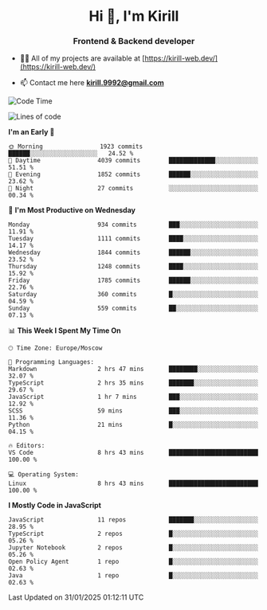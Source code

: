 <h1 align="center">Hi 👋, I'm Kirill</h1>
<h3 align="center">Frontend & Backend developer</h3>

- 👨‍💻 All of my projects are available at [https://kirill-web.dev/](https://kirill-web.dev/)

- 📫 Contact me here **kirill.9992@gmail.com**











<!--START_SECTION:waka-->
![Code Time](http://img.shields.io/badge/Code%20Time-2%2C114%20hrs%2029%20mins-blue)

![Lines of code](https://img.shields.io/badge/From%20Hello%20World%20I%27ve%20Written-5.1%20million%20lines%20of%20code-blue)

**I'm an Early 🐤** 

```text
🌞 Morning                1923 commits        ██████░░░░░░░░░░░░░░░░░░░   24.52 % 
🌆 Daytime                4039 commits        █████████████░░░░░░░░░░░░   51.51 % 
🌃 Evening                1852 commits        ██████░░░░░░░░░░░░░░░░░░░   23.62 % 
🌙 Night                  27 commits          ░░░░░░░░░░░░░░░░░░░░░░░░░   00.34 % 
```
📅 **I'm Most Productive on Wednesday** 

```text
Monday                   934 commits         ███░░░░░░░░░░░░░░░░░░░░░░   11.91 % 
Tuesday                  1111 commits        ████░░░░░░░░░░░░░░░░░░░░░   14.17 % 
Wednesday                1844 commits        ██████░░░░░░░░░░░░░░░░░░░   23.52 % 
Thursday                 1248 commits        ████░░░░░░░░░░░░░░░░░░░░░   15.92 % 
Friday                   1785 commits        ██████░░░░░░░░░░░░░░░░░░░   22.76 % 
Saturday                 360 commits         █░░░░░░░░░░░░░░░░░░░░░░░░   04.59 % 
Sunday                   559 commits         ██░░░░░░░░░░░░░░░░░░░░░░░   07.13 % 
```


📊 **This Week I Spent My Time On** 

```text
🕑︎ Time Zone: Europe/Moscow

💬 Programming Languages: 
Markdown                 2 hrs 47 mins       ████████░░░░░░░░░░░░░░░░░   32.07 % 
TypeScript               2 hrs 35 mins       ███████░░░░░░░░░░░░░░░░░░   29.67 % 
JavaScript               1 hr 7 mins         ███░░░░░░░░░░░░░░░░░░░░░░   12.92 % 
SCSS                     59 mins             ███░░░░░░░░░░░░░░░░░░░░░░   11.36 % 
Python                   21 mins             █░░░░░░░░░░░░░░░░░░░░░░░░   04.15 % 

🔥 Editors: 
VS Code                  8 hrs 43 mins       █████████████████████████   100.00 % 

💻 Operating System: 
Linux                    8 hrs 43 mins       █████████████████████████   100.00 % 
```

**I Mostly Code in JavaScript** 

```text
JavaScript               11 repos            ███████░░░░░░░░░░░░░░░░░░   28.95 % 
TypeScript               2 repos             █░░░░░░░░░░░░░░░░░░░░░░░░   05.26 % 
Jupyter Notebook         2 repos             █░░░░░░░░░░░░░░░░░░░░░░░░   05.26 % 
Open Policy Agent        1 repo              █░░░░░░░░░░░░░░░░░░░░░░░░   02.63 % 
Java                     1 repo              █░░░░░░░░░░░░░░░░░░░░░░░░   02.63 % 
```




 Last Updated on 31/01/2025 01:12:11 UTC
<!--END_SECTION:waka-->
